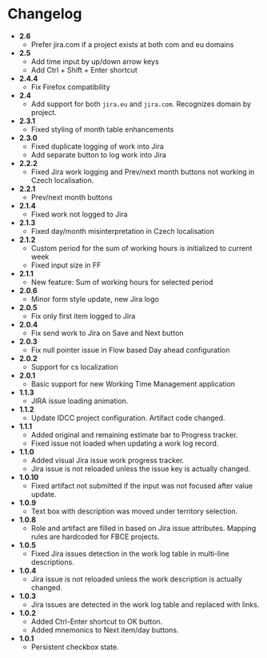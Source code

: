 # Changelog
- **2.6**
    - Prefer jira.com if a project exists at both com and eu domains
- **2.5**
    - Add time input by up/down arrow keys
    - Add Ctrl + Shift + Enter shortcut
- **2.4.4**
    - Fix Firefox compatibility
- **2.4**
    - Add support for both `jira.eu` and `jira.com`. Recognizes domain by project.
- **2.3.1**
    - Fixed styling of month table enhancements
- **2.3.0**
    - Fixed duplicate logging of work into Jira
    - Add separate button to log work into Jira
- **2.2.2**
    - Fixed Jira work logging and Prev/next month buttons not working in Czech localisation.
- **2.2.1**
    - Prev/next month buttons
- **2.1.4**
    - Fixed work not logged to Jira
- **2.1.3**
    - Fixed day/month misinterpretation in Czech localisation
- **2.1.2**
    - Custom period for the sum of working hours is initialized to current week
    - Fixed input size in FF
- **2.1.1**
    - New feature: Sum of working hours for selected period
- **2.0.6**
    - Minor form style update, new Jira logo
- **2.0.5**
    - Fix only first item logged to Jira
- **2.0.4**
    - Fix send work to Jira on Save and Next button
- **2.0.3**
    - Fix null pointer issue in Flow based Day ahead configuration
- **2.0.2**
    - Support for cs localization
- **2.0.1**
    - Basic support for new Working Time Management application    
- **1.1.3**
    - JIRA issue loading animation.
- **1.1.2**
    - Update IDCC project configuration. Artifact code changed.     
- **1.1.1**
    - Added original and remaining estimate bar to Progress tracker.
    - Fixed issue not loaded when updating a work log record.
- **1.1.0**
    - Added visual Jira issue work progress tracker.
    - Jira issue is not reloaded unless the issue key is actually changed.
- **1.0.10**
    - Fixed artifact not submitted if the input was not focused after value update.
- **1.0.9**
    - Text box with description was moved under territory selection. 
- **1.0.8**
    - Role and artifact are filled in based on Jira issue attributes. Mapping rules are hardcoded for FBCE projects.
- **1.0.5**
    - Fixed Jira issues detection in the work log table in multi-line descriptions.
- **1.0.4**
    - Jira issue is not reloaded unless the work description is actually changed.
- **1.0.3**
    - Jira issues are detected in the work log table and replaced with links.
- **1.0.2**
    - Added Ctrl-Enter shortcut to OK button.
    - Added mnemonics to Next item/day buttons.
- **1.0.1**
    - Persistent checkbox state.
